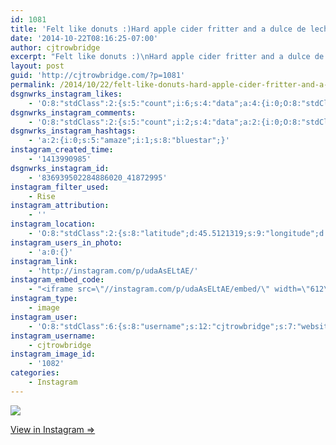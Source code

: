 ```yaml
---
id: 1081
title: 'Felt like donuts :)Hard apple cider fritter and a dulce de leche hazelnut'
date: '2014-10-22T08:16:25-07:00'
author: cjtrowbridge
excerpt: "Felt like donuts :)\nHard apple cider fritter and a dulce de leche hazelnut\n#bluestar #amaze"
layout: post
guid: 'http://cjtrowbridge.com/?p=1081'
permalink: /2014/10/22/felt-like-donuts-hard-apple-cider-fritter-and-a-dulce-de-leche-hazelnut/
dsgnwrks_instagram_likes:
    - 'O:8:"stdClass":2:{s:5:"count";i:6;s:4:"data";a:4:{i:0;O:8:"stdClass":4:{s:8:"username";s:13:"brittanycrary";s:15:"profile_picture";s:105:"https://igcdn-photos-a-a.akamaihd.net/hphotos-ak-xfa1/t51.2885-19/10952573_388233004681880_56363423_a.jpg";s:2:"id";s:8:"17293273";s:9:"full_name";s:14:"Brittany Crary";}i:1;O:8:"stdClass":4:{s:8:"username";s:12:"robertstrang";s:15:"profile_picture";s:107:"https://igcdn-photos-g-a.akamaihd.net/hphotos-ak-xap1/t51.2885-19/10597275_845322095525534_1423067702_a.jpg";s:2:"id";s:9:"197967866";s:9:"full_name";s:12:"robertstrang";}i:2;O:8:"stdClass":4:{s:8:"username";s:11:"sexytallone";s:15:"profile_picture";s:106:"https://igcdn-photos-e-a.akamaihd.net/hphotos-ak-xfa1/t51.2885-19/1738870_627655317346892_1916046438_a.jpg";s:2:"id";s:7:"9678444";s:9:"full_name";s:11:"sexytallone";}i:3;O:8:"stdClass":4:{s:8:"username";s:10:"buland1174";s:15:"profile_picture";s:107:"https://igcdn-photos-e-a.akamaihd.net/hphotos-ak-xaf1/t51.2885-19/10665544_591929977579380_1967453103_a.jpg";s:2:"id";s:9:"263708446";s:9:"full_name";s:13:"Justin Buland";}}}'
dsgnwrks_instagram_comments:
    - 'O:8:"stdClass":2:{s:5:"count";i:2;s:4:"data";a:2:{i:0;O:8:"stdClass":4:{s:12:"created_time";s:10:"1413991539";s:4:"text";s:36:"I live by blue star! So good donuts!";s:4:"from";O:8:"stdClass":4:{s:8:"username";s:12:"robertstrang";s:15:"profile_picture";s:107:"https://igcdn-photos-g-a.akamaihd.net/hphotos-ak-xap1/t51.2885-19/10597275_845322095525534_1423067702_a.jpg";s:2:"id";s:9:"197967866";s:9:"full_name";s:12:"robertstrang";}s:2:"id";s:18:"836944154330059739";}i:1;O:8:"stdClass":4:{s:12:"created_time";s:10:"1413994085";s:4:"text";s:20:"Best donut shop ever";s:4:"from";O:8:"stdClass":4:{s:8:"username";s:13:"brittanycrary";s:15:"profile_picture";s:105:"https://igcdn-photos-a-a.akamaihd.net/hphotos-ak-xfa1/t51.2885-19/10952573_388233004681880_56363423_a.jpg";s:2:"id";s:8:"17293273";s:9:"full_name";s:14:"Brittany Crary";}s:2:"id";s:18:"836965511860244825";}}}'
dsgnwrks_instagram_hashtags:
    - 'a:2:{i:0;s:5:"amaze";i:1;s:8:"bluestar";}'
instagram_created_time:
    - '1413990985'
dsgnwrks_instagram_id:
    - '836939502284886020_41872995'
instagram_filter_used:
    - Rise
instagram_attribution:
    - ''
instagram_location:
    - 'O:8:"stdClass":2:{s:8:"latitude";d:45.5121319;s:9:"longitude";d:-122.627862;}'
instagram_users_in_photo:
    - 'a:0:{}'
instagram_link:
    - 'http://instagram.com/p/udaAsELtAE/'
instagram_embed_code:
    - "<iframe src=\"//instagram.com/p/udaAsELtAE/embed/\" width=\"612\" height=\"710\" frameborder=\"0\" scrolling=\"no\" allowtransparency=\"true\"></iframe>\n"
instagram_type:
    - image
instagram_user:
    - 'O:8:"stdClass":6:{s:8:"username";s:12:"cjtrowbridge";s:7:"website";s:0:"";s:15:"profile_picture";s:103:"https://igcdn-photos-f-a.akamaihd.net/hphotos-ak-xpa1/t51.2885-19/925559_452430704897917_67836701_a.jpg";s:9:"full_name";s:13:"CJ Trowbridge";s:3:"bio";s:0:"";s:2:"id";s:8:"41872995";}'
instagram_username:
    - cjtrowbridge
instagram_image_id:
    - '1082'
categories:
    - Instagram
---
```


[![](http://blog.cjtrowbridge.com/wp-content/uploads/2014/10/10706893_1539222772956415_1370747172_n2.jpg)](http://instagram.com/p/udaAsELtAE/)

[View in Instagram ⇒](http://instagram.com/p/udaAsELtAE/)